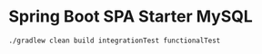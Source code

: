 Spring Boot SPA Starter MySQL
===================

    ./gradlew clean build integrationTest functionalTest

